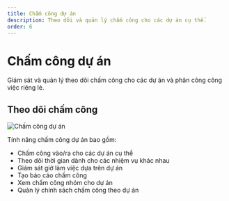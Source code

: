 ```yaml
---
title: Chấm công dự án
description: Theo dõi và quản lý chấm công cho các dự án cụ thể.
order: 6
---
```


# Chấm công dự án

Giám sát và quản lý theo dõi chấm công cho các dự án và phân công công việc riêng lẻ.

## Theo dõi chấm công

![Chấm công dự án](/guide-books/web-version/06-project-attendance.jpg)

Tính năng chấm công dự án bao gồm:
- Chấm công vào/ra cho các dự án cụ thể
- Theo dõi thời gian dành cho các nhiệm vụ khác nhau
- Giám sát giờ làm việc dựa trên dự án
- Tạo báo cáo chấm công
- Xem chấm công nhóm cho dự án
- Quản lý chính sách chấm công theo dự án
